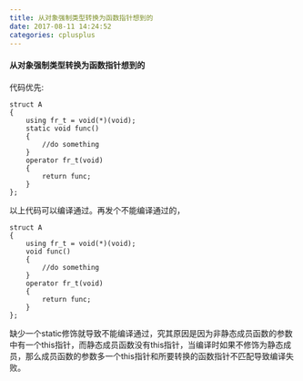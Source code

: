 ```yaml
---
title: 从对象强制类型转换为函数指针想到的
date: 2017-08-11 14:24:52
categories: cplusplus
---
```

#### 从对象强制类型转换为函数指针想到的
代码优先:
```
struct A
{
    using fr_t = void(*)(void);
    static void func()
    {
        //do something
    }
    operator fr_t(void)
    {
        return func;
    }
};
```
以上代码可以编译通过。再发个不能编译通过的，
```
struct A
{
    using fr_t = void(*)(void);
    void func()
    {
        //do something
    }
    operator fr_t(void)
    {
        return func;
    }
};
```

缺少一个static修饰就导致不能编译通过，究其原因是因为非静态成员函数的参数中有一个this指针，而静态成员函数没有this指针，当编译时如果不修饰为静态成员，那么成员函数的参数多一个this指针和所要转换的函数指针不匹配导致编译失败。
